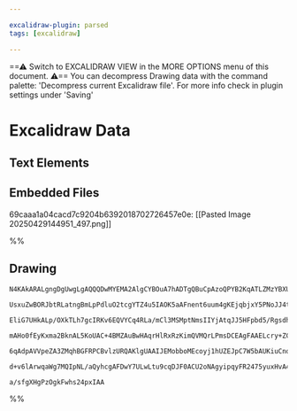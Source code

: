 ```yaml
---

excalidraw-plugin: parsed
tags: [excalidraw]

---
```

==⚠  Switch to EXCALIDRAW VIEW in the MORE OPTIONS menu of this document. ⚠== You can decompress Drawing data with the command palette: 'Decompress current Excalidraw file'. For more info check in plugin settings under 'Saving'


# Excalidraw Data

## Text Elements
## Embedded Files
69caaa1a04cacd7c9204b6392018702726457e0e: [[Pasted Image 20250429144951_497.png]]

%%
## Drawing
```compressed-json
N4KAkARALgngDgUwgLgAQQQDwMYEMA2AlgCYBOuA7hADTgQBuCpAzoQPYB2KqATLZMzYBXUtiRoIACyhQ4zZAHoFAc0JRJQgEYA6bGwC2CgF7N6hbEcK4OCtptbErHALRY8RMpWdx8Q1TdIEfARcZgRmBShcZQUebQBGAAYEmjoghH0EDihmbgBtcDBQMBKIEm4IADlK5kSAawAlAAUANgB2OGIAVgoAaQARAC0AWThsAEcAVVSSyFhECsJ9aKR+

UsxuZwBORJbtRLatngBmLpPdluO2tcgYTZ4u5IAOK5aAFnent6uum4gKEjqbjxY5PNoJJ4teJPRJvHjwlq/QqQSQIQjKaTcFpgv7WZTBbiJP7MKCkNh1BAAYTY+DYpAqpOszDguEC2RmpU0uGwdWUZKEHGI1Np9IkjI4zNZWSgHMgADNCPh8ABlWAEiSCDyyiAkskUgDqgMk3D4yJ1pPJCFVMHV6E15T+/IxHHCuTQ8T+bBZ2DUd3diSJZr5wjgA

EliG7UHkALp/OXkTLh7gcIRKv6EQVYCq4RLa/mCl3MSMptNmsIIYjAtqJJ5HFpbd5/RgsdhcNBI2YMJisTiVThibhtFqItrxNo8N7p5j9dJQCvcOUEMJ/TTCQUAUWCmWyxdT+D+Qk6uDnlfdbTeXS2Zy6ta+1zNRA4dWTe7+tJ587Qi/wy7LUSgQiRhAiCChmyjagqwRJhI9Z4LguDxDmbx4NgxBtNgRywpolyYdC1Y8OO7xdG0CCJKsZbuOIUbI

mAHo0fEyKxma2BknAL5KoUAC+4BMZAuBwHAqrHlRxRzKimQVMQrLPmsDCEAgFAAELcry+ZCjSdIVAAxHKul6RyEDYCIbJQKGc76KqepUhporoFp8QIA5DkGUZpAmWZGTKTywYCupIoMuQEosiZLnGdKHn6AAYoqKpqlROo0g6hSGWF2QRZZlqGsQQJoKapSue55kZRS1q2glWqyQV4XmQ0wjOq6wKValpnmQA8t6vrAgGTVudVGSRZwUCRbg+iKn

6qAdpAVVpeZA3ZMqhBGFRPCBvlzURQAKlgUAAIJEMobboMEcoyj1hUZEJpC7W5bAUKiuCnqgJb7sl00tRk66CjtN13SEj0QKyZJUGdfX6N9QMbfA8VqQZzAsTS+AABrcG8bzgvEcJPC8xwBm0TzxA8slw2SSoAJpYmCCTjuOWxvEceGTRARhsAY3CiZA9AEEIVEMSUnEgzNGS1b5hZATDsl8iQC1LSaq2QJLxCqggbHthLpAkMMbDEAgn24JowSP

d+v6lArwqaWg7MQIpNL/aQyhcgAFDwY7ULwLtu9cqDJF0ACU2oNAgyipqyFR2475yuxHvA4673t+1xAtQMVCDtVAra7qWpTxiNCAB5m6scOBFtmlkesG9wpLc382BECrqCVwgfwcDnFekFXZrCFAj5UQ3CfJXYABWCDYDkyrN3Amva7r+ufqgRuN8l3Jp4wG0s/gbNmvM8VhMEI+ttqRkkgYkMLGgz1vmwH6G0uC+dvGBjKuke+cAuN9vqEu17yv

a/sfgXHgPzOgkFwhs24pxIAA
```
%%